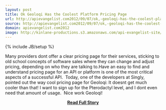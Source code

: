 ```yaml
---
layout: post
title: Ok Geoloqi Has the Coolest Platform Pricing Page 
url: http://apievangelist.com2012/09/07/ok,-geoloqi-has-the-coolest-platform-pricing-page-/
source: http://apievangelist.com2012/09/07/ok,-geoloqi-has-the-coolest-platform-pricing-page-/
domain: apievangelist.com2012
image: http://kinlane-productions.s3.amazonaws.com/api-evangelist-site/blog/Geoloqi-Pricing.png
---
```

{% include JB/setup %}<p>Many providers dont offer a clear pricing page for their services, sticking to old school concepts of software sales where they can change and adjust pricing, depending on who they are talking to.Have an easy to find and understand pricing page for an API or platform is one of the most critical aspects of a successful API.  Today, one of the developers at Singly, pointed out the way cool pricing page for Geoloqi: It doesnt get much cooler than that! I want to sign up for the Pterodactyl level, and I dont even need that amount of usage.  Nice work Geoloqi!</p>
<center><p><a href="http://apievangelist.com2012/09/07/ok,-geoloqi-has-the-coolest-platform-pricing-page-/" style='padding:25px; font-sze:18px; font-weight: bold;'>Read Full Story</a></p></center>

